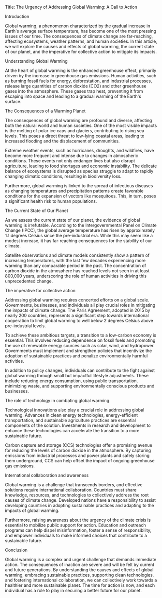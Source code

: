 Title: The Urgency of Addressing Global Warming: A Call to Action

Introduction

Global warming, a phenomenon characterized by the gradual increase in Earth's average surface temperature, has become one of the most pressing issues of our time. The consequences of climate change are far-reaching, affecting ecosystems, weather patterns, and human societies. In this article, we will explore the causes and effects of global warming, the current state of our planet, and the imperative for collective action to mitigate its impacts.

Understanding Global Warming

At the heart of global warming is the enhanced greenhouse effect, primarily driven by the increase in greenhouse gas emissions. Human activities, such as burning fossil fuels for energy, deforestation, and industrial processes, release large quantities of carbon dioxide (CO2) and other greenhouse gases into the atmosphere. These gases trap heat, preventing it from escaping into space and leading to a gradual warming of the Earth's surface.

The Consequences of a Warming Planet

The consequences of global warming are profound and diverse, affecting both the natural world and human societies. One of the most visible impacts is the melting of polar ice caps and glaciers, contributing to rising sea levels. This poses a direct threat to low-lying coastal areas, leading to increased flooding and the displacement of communities.

Extreme weather events, such as hurricanes, droughts, and wildfires, have become more frequent and intense due to changes in atmospheric conditions. These events not only endanger lives but also disrupt agriculture, leading to food shortages and economic instability. The delicate balance of ecosystems is disrupted as species struggle to adapt to rapidly changing climatic conditions, resulting in biodiversity loss.

Furthermore, global warming is linked to the spread of infectious diseases as changing temperatures and precipitation patterns create favorable conditions for the expansion of vectors like mosquitoes. This, in turn, poses a significant health risk to human populations.

The Current State of Our Planet

As we assess the current state of our planet, the evidence of global warming is irrefutable. According to the Intergovernmental Panel on Climate Change (IPCC), the global average temperature has risen by approximately 1.1 degrees Celsius since the pre-industrial era. While this may seem like a modest increase, it has far-reaching consequences for the stability of our climate.

Satellite observations and climate models consistently show a pattern of increasing temperatures, with the last few decades experiencing more warming than any comparable period in the past. The concentration of carbon dioxide in the atmosphere has reached levels not seen in at least 800,000 years, underscoring the role of human activities in driving this unprecedented change.

The imperative for collective action

Addressing global warming requires concerted efforts on a global scale. Governments, businesses, and individuals all play crucial roles in mitigating the impacts of climate change. The Paris Agreement, adopted in 2015 by nearly 200 countries, represents a significant step towards international cooperation to limit global warming to well below 2 degrees Celsius above pre-industrial levels.

To achieve these ambitious targets, a transition to a low-carbon economy is essential. This involves reducing dependence on fossil fuels and promoting the use of renewable energy sources such as solar, wind, and hydropower. Governments must implement and strengthen policies that incentivize the adoption of sustainable practices and penalize environmentally harmful activities.

In addition to policy changes, individuals can contribute to the fight against global warming through small but impactful lifestyle adjustments. These include reducing energy consumption, using public transportation, minimizing waste, and supporting environmentally conscious products and businesses.

The role of technology in combating global warming

Technological innovations also play a crucial role in addressing global warming. Advances in clean energy technologies, energy-efficient transportation, and sustainable agriculture practices are essential components of the solution. Investments in research and development to enhance these technologies can accelerate the transition to a more sustainable future.

Carbon capture and storage (CCS) technologies offer a promising avenue for reducing the levels of carbon dioxide in the atmosphere. By capturing emissions from industrial processes and power plants and safely storing them underground, CCS can help offset the impact of ongoing greenhouse gas emissions.

International collaboration and awareness

Global warming is a challenge that transcends borders, and effective solutions require international collaboration. Countries must share knowledge, resources, and technologies to collectively address the root causes of climate change. Developed nations have a responsibility to assist developing countries in adopting sustainable practices and adapting to the impacts of global warming.

Furthermore, raising awareness about the urgency of the climate crisis is essential to mobilize public support for action. Education and outreach programs can help dispel misinformation, foster a sense of responsibility, and empower individuals to make informed choices that contribute to a sustainable future.

Conclusion

Global warming is a complex and urgent challenge that demands immediate action. The consequences of inaction are severe and will be felt by current and future generations. By understanding the causes and effects of global warming, embracing sustainable practices, supporting clean technologies, and fostering international collaboration, we can collectively work towards a healthier and more sustainable planet. The time for action is now, and each individual has a role to play in securing a better future for our planet.
